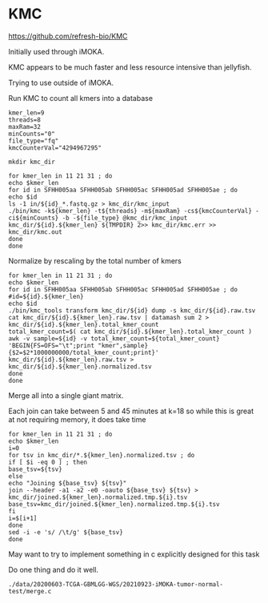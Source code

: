 
#	KMC

https://github.com/refresh-bio/KMC

Initially used through iMOKA.

KMC appears to be much faster and less resource intensive than jellyfish.

Trying to use outside of iMOKA.




Run KMC to count all kmers into a database
```
kmer_len=9
threads=8
maxRam=32
minCounts="0"
file_type="fq"
kmcCounterVal="4294967295"

mkdir kmc_dir

for kmer_len in 11 21 31 ; do
echo $kmer_len
for id in SFHH005aa SFHH005ab SFHH005ac SFHH005ad SFHH005ae ; do
echo $id
ls -1 in/${id}_*.fastq.gz > kmc_dir/kmc_input
./bin/kmc -k${kmer_len} -t${threads} -m${maxRam} -cs${kmcCounterVal} -ci${minCounts} -b -${file_type} @kmc_dir/kmc_input kmc_dir/${id}.${kmer_len} ${TMPDIR} 2>> kmc_dir/kmc.err >> kmc_dir/kmc.out
done
done

```



Normalize by rescaling by the total number of kmers

```
for kmer_len in 11 21 31 ; do
echo $kmer_len
for id in SFHH005aa SFHH005ab SFHH005ac SFHH005ad SFHH005ae ; do
#id=${id}.${kmer_len}
echo $id
./bin/kmc_tools transform kmc_dir/${id} dump -s kmc_dir/${id}.raw.tsv
cat kmc_dir/${id}.${kmer_len}.raw.tsv | datamash sum 2 > kmc_dir/${id}.${kmer_len}.total_kmer_count
total_kmer_count=$( cat kmc_dir/${id}.${kmer_len}.total_kmer_count )
awk -v sample=${id} -v total_kmer_count=${total_kmer_count} 'BEGIN{FS=OFS="\t";print "kmer",sample}{$2=$2*1000000000/total_kmer_count;print}' kmc_dir/${id}.${kmer_len}.raw.tsv > kmc_dir/${id}.${kmer_len}.normalized.tsv
done
done

```



Merge all into a single giant matrix.

Each join can take between 5 and 45 minutes at k=18
so while this is great at not requiring memory, it does take time

```
for kmer_len in 11 21 31 ; do
echo $kmer_len
i=0
for tsv in kmc_dir/*.${kmer_len}.normalized.tsv ; do
if [ $i -eq 0 ] ; then
base_tsv=${tsv}
else
echo "Joining ${base_tsv} ${tsv}"
join --header -a1 -a2 -e0 -oauto ${base_tsv} ${tsv} > kmc_dir/joined.${kmer_len}.normalized.tmp.${i}.tsv
base_tsv=kmc_dir/joined.${kmer_len}.normalized.tmp.${i}.tsv
fi
i=$[i+1]
done
sed -i -e 's/ /\t/g' ${base_tsv}
done
```




May want to try to implement something in c explicitly designed for this task

Do one thing and do it well.

```
./data/20200603-TCGA-GBMLGG-WGS/20210923-iMOKA-tumor-normal-test/merge.c
```




